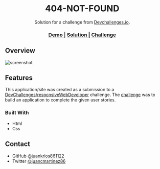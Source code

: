 <!-- Please update value in the {}  -->

<h1 align="center">404-NOT-FOUND</h1>

<div align="center">
   Solution for a challenge from  <a href="http://devchallenges.io" target="_blank">Devchallenges.io</a>.
</div>

<div align="center">
  <h3>
    <a href="https://not-found-70e1d.web.app/">
      Demo
    </a>
    <span> | </span>
    <a href="https://devchallenges.io/solutions/1PZ0hTe0a8xLYKF73CVY">
      Solution
    </a>
    <span> | </span>
    <a href="https://devchallenges.io/challenges/wBunSb7FPrIepJZAg0sY">
      Challenge
    </a>
  </h3>
</div>

## Overview


![screenshot](https://user-images.githubusercontent.com/13947631/180349117-91a0195c-ac5f-4b66-8a22-eaa20d9d64b7.png)

## Features

<!-- List the features of your application or follow the template. Don't share the figma file here :) -->

This application/site was created as a submission to a [DevChallenges/responsiveWebDeveloper](https://devchallenges.io/paths/responsive-web-developer) challenge. The [challenge](https://devchallenges.io/challenges/wBunSb7FPrIepJZAg0sY) was to build an application to complete the given user stories.

### Built With

<!-- This section should list any major frameworks that you built your project using. Here are a few examples.-->

- Html
- Css

## Contact

- GitHub [@juankrlos861122](https://github.com/juankrlos861122)
- Twitter [@juancmartinez86](https://twitter.com/juancmartinez86)
